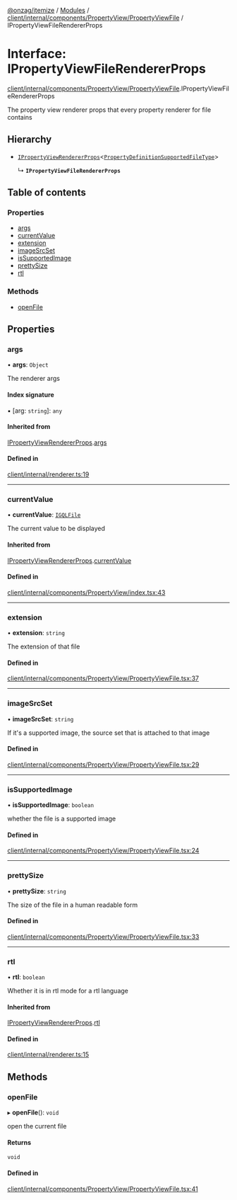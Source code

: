 [@onzag/itemize](../README.md) / [Modules](../modules.md) / [client/internal/components/PropertyView/PropertyViewFile](../modules/client_internal_components_PropertyView_PropertyViewFile.md) / IPropertyViewFileRendererProps

# Interface: IPropertyViewFileRendererProps

[client/internal/components/PropertyView/PropertyViewFile](../modules/client_internal_components_PropertyView_PropertyViewFile.md).IPropertyViewFileRendererProps

The property view renderer props that every property renderer
for file contains

## Hierarchy

- [`IPropertyViewRendererProps`](client_internal_components_PropertyView.IPropertyViewRendererProps.md)<[`PropertyDefinitionSupportedFileType`](../modules/base_Root_Module_ItemDefinition_PropertyDefinition_types_file.md#propertydefinitionsupportedfiletype)\>

  ↳ **`IPropertyViewFileRendererProps`**

## Table of contents

### Properties

- [args](client_internal_components_PropertyView_PropertyViewFile.IPropertyViewFileRendererProps.md#args)
- [currentValue](client_internal_components_PropertyView_PropertyViewFile.IPropertyViewFileRendererProps.md#currentvalue)
- [extension](client_internal_components_PropertyView_PropertyViewFile.IPropertyViewFileRendererProps.md#extension)
- [imageSrcSet](client_internal_components_PropertyView_PropertyViewFile.IPropertyViewFileRendererProps.md#imagesrcset)
- [isSupportedImage](client_internal_components_PropertyView_PropertyViewFile.IPropertyViewFileRendererProps.md#issupportedimage)
- [prettySize](client_internal_components_PropertyView_PropertyViewFile.IPropertyViewFileRendererProps.md#prettysize)
- [rtl](client_internal_components_PropertyView_PropertyViewFile.IPropertyViewFileRendererProps.md#rtl)

### Methods

- [openFile](client_internal_components_PropertyView_PropertyViewFile.IPropertyViewFileRendererProps.md#openfile)

## Properties

### args

• **args**: `Object`

The renderer args

#### Index signature

▪ [arg: `string`]: `any`

#### Inherited from

[IPropertyViewRendererProps](client_internal_components_PropertyView.IPropertyViewRendererProps.md).[args](client_internal_components_PropertyView.IPropertyViewRendererProps.md#args)

#### Defined in

[client/internal/renderer.ts:19](https://github.com/onzag/itemize/blob/5c2808d3/client/internal/renderer.ts#L19)

___

### currentValue

• **currentValue**: [`IGQLFile`](gql_querier.IGQLFile.md)

The current value to be displayed

#### Inherited from

[IPropertyViewRendererProps](client_internal_components_PropertyView.IPropertyViewRendererProps.md).[currentValue](client_internal_components_PropertyView.IPropertyViewRendererProps.md#currentvalue)

#### Defined in

[client/internal/components/PropertyView/index.tsx:43](https://github.com/onzag/itemize/blob/5c2808d3/client/internal/components/PropertyView/index.tsx#L43)

___

### extension

• **extension**: `string`

The extension of that file

#### Defined in

[client/internal/components/PropertyView/PropertyViewFile.tsx:37](https://github.com/onzag/itemize/blob/5c2808d3/client/internal/components/PropertyView/PropertyViewFile.tsx#L37)

___

### imageSrcSet

• **imageSrcSet**: `string`

If it's a supported image, the source set
that is attached to that image

#### Defined in

[client/internal/components/PropertyView/PropertyViewFile.tsx:29](https://github.com/onzag/itemize/blob/5c2808d3/client/internal/components/PropertyView/PropertyViewFile.tsx#L29)

___

### isSupportedImage

• **isSupportedImage**: `boolean`

whether the file is a supported image

#### Defined in

[client/internal/components/PropertyView/PropertyViewFile.tsx:24](https://github.com/onzag/itemize/blob/5c2808d3/client/internal/components/PropertyView/PropertyViewFile.tsx#L24)

___

### prettySize

• **prettySize**: `string`

The size of the file in a human readable form

#### Defined in

[client/internal/components/PropertyView/PropertyViewFile.tsx:33](https://github.com/onzag/itemize/blob/5c2808d3/client/internal/components/PropertyView/PropertyViewFile.tsx#L33)

___

### rtl

• **rtl**: `boolean`

Whether it is in rtl mode for a rtl language

#### Inherited from

[IPropertyViewRendererProps](client_internal_components_PropertyView.IPropertyViewRendererProps.md).[rtl](client_internal_components_PropertyView.IPropertyViewRendererProps.md#rtl)

#### Defined in

[client/internal/renderer.ts:15](https://github.com/onzag/itemize/blob/5c2808d3/client/internal/renderer.ts#L15)

## Methods

### openFile

▸ **openFile**(): `void`

open the current file

#### Returns

`void`

#### Defined in

[client/internal/components/PropertyView/PropertyViewFile.tsx:41](https://github.com/onzag/itemize/blob/5c2808d3/client/internal/components/PropertyView/PropertyViewFile.tsx#L41)
